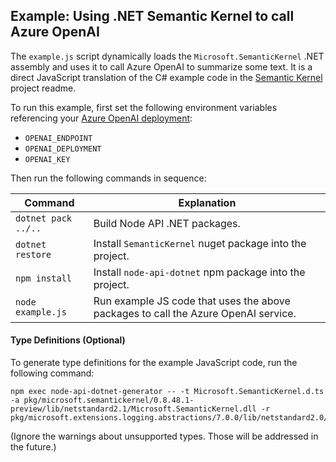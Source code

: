 
## Example: Using .NET Semantic Kernel to call Azure OpenAI
The `example.js` script dynamically loads the `Microsoft.SemanticKernel` .NET assembly and uses it
to call Azure OpenAI to summarize some text. It is a direct JavaScript translation of the C# example
code in the [Semantic Kernel](https://github.com/microsoft/semantic-kernel) project readme.

To run this example, first set the following environment variables referencing your
[Azure OpenAI deployment](https://learn.microsoft.com/en-us/azure/cognitive-services/openai/quickstart):
 - `OPENAI_ENDPOINT`
 - `OPENAI_DEPLOYMENT`
 - `OPENAI_KEY`

Then run the following commands in sequence:

| Command                          | Explanation
|----------------------------------|--------------------------------------------------
| `dotnet pack ../..`              | Build Node API .NET packages.
| `dotnet restore`                 | Install `SemanticKernel` nuget package into the project.
| `npm install`                    | Install `node-api-dotnet` npm package into the project.
| `node example.js`                | Run example JS code that uses the above packages to call the Azure OpenAI service.

#### Type Definitions (Optional)
To generate type definitions for the example JavaScript code, run the following command:
```
npm exec node-api-dotnet-generator -- -t Microsoft.SemanticKernel.d.ts -a pkg/microsoft.semantickernel/0.8.48.1-preview/lib/netstandard2.1/Microsoft.SemanticKernel.dll -r pkg/microsoft.extensions.logging.abstractions/7.0.0/lib/netstandard2.0/Microsoft.Extensions.Logging.Abstractions.dll
```
(Ignore the warnings about unsupported types. Those will be addressed in the future.)

